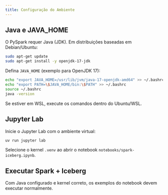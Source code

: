 ```yaml
---
title: Configuração do Ambiente
---
```


## Java e JAVA_HOME

O PySpark requer Java (JDK). Em distribuições baseadas em Debian/Ubuntu:

```bash
sudo apt-get update
sudo apt-get install -y openjdk-17-jdk
```

Defina `JAVA_HOME` (exemplo para OpenJDK 17):

```bash
echo "export JAVA_HOME=/usr/lib/jvm/java-17-openjdk-amd64" >> ~/.bashrc
echo "export PATH=\$JAVA_HOME/bin:\$PATH" >> ~/.bashrc
source ~/.bashrc
java -version
```

Se estiver em WSL, execute os comandos dentro do Ubuntu/WSL.

## Jupyter Lab

Inicie o Jupyter Lab com o ambiente virtual:

```bash
uv run jupyter lab
```

Selecione o kernel `.venv` ao abrir o notebook `notebooks/spark-iceberg.ipynb`.

## Executar Spark + Iceberg

Com Java configurado e kernel correto, os exemplos do notebook devem executar normalmente.


